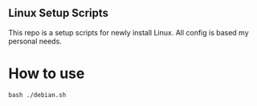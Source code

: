 ## Linux Setup Scripts

This repo is a setup scripts for newly install Linux. All config is based my personal needs.

# How to use
`bash ./debian.sh`
